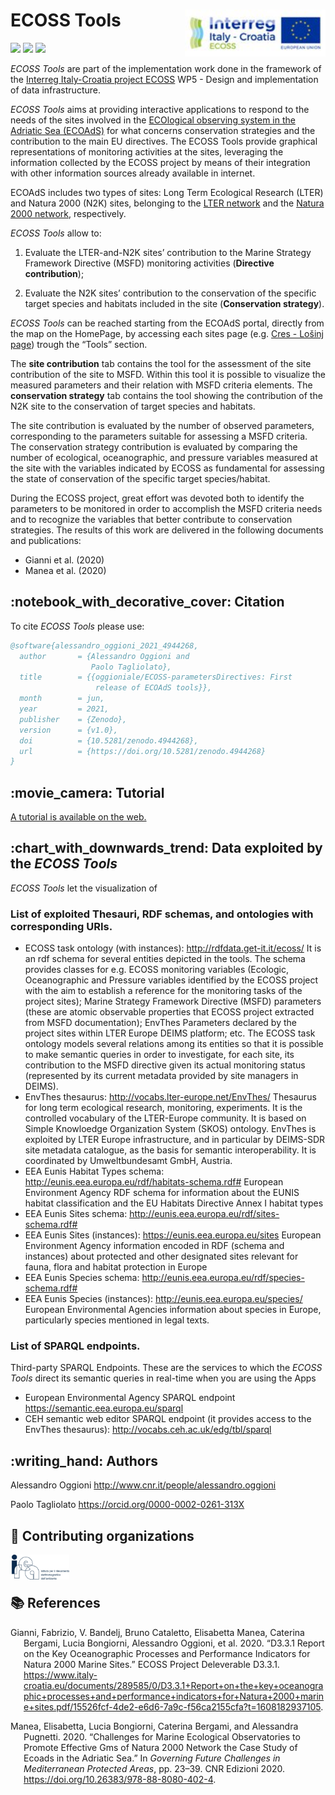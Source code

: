 
<!-- README.md is generated from README.Rmd. Please edit that file -->

# ECOSS Tools <img src='figures/ECOSSlogo_165x165.jpg' align="right" height="75" />

<!-- badges: start -->

<!-- other badges https://github.com/GuangchuangYu/badger -->

[![](https://img.shields.io/github/languages/code-size/oggioniale/ECOSS-parametersDirectives.svg)](https://github.com/oggioniale/ECOSS-parametersDirectives)
[![](https://img.shields.io/github/last-commit/oggioniale/ECOSS-parametersDirectives.svg)](https://github.com/oggioniale/ECOSS-parametersDirectives/commits/master)
[![](https://img.shields.io/badge/doi-10.5281/zenodo.4944268-red.svg)](https://doi.org/10.5281/zenodo.4944268)
<!-- badges: end -->

*ECOSS Tools* are part of the implementation work done in the framework
of the [Interreg Italy-Croatia project
ECOSS](https://www.italy-croatia.eu/) WP5 - Design and implementation of
data infrastructure.

*ECOSS Tools* aims at providing interactive applications to respond to
the needs of the sites involved in the [ECOlogical observing system in
the Adriatic Sea (ECOAdS)](https://ecoads.eu) for what concerns
conservation strategies and the contribution to the main EU directives.
The ECOSS Tools provide graphical representations of monitoring
activities at the sites, leveraging the information collected by the
ECOSS project by means of their integration with other information
sources already available in internet.

ECOAdS includes two types of sites: Long Term Ecological Research (LTER)
and Natura 2000 (N2K) sites, belonging to the [LTER
network](https://www.lter-europe.net/lter-europe) and the [Natura 2000
network](https://ec.europa.eu/environment/nature/natura2000/awards/natura-2000-network/index_en.htm),
respectively.

*ECOSS Tools* allow to:

1.  Evaluate the LTER-and-N2K sites’ contribution to the Marine Strategy
    Framework Directive (MSFD) monitoring activities (**Directive
    contribution**);

2.  Evaluate the N2K sites’ contribution to the conservation of the
    specific target species and habitats included in the site
    (**Conservation strategy**).

*ECOSS Tools* can be reached starting from the ECOAdS portal, directly
from the map on the HomePage, by accessing each sites page (e.g. [Cres -
Lošinj
page](https://ecoads.eu/site/2e6014fe-8f3b-4127-8ab1-405ae1303281/))
trough the “Tools” section.

The **site contribution** tab contains the tool for the assessment of
the site contribution of the site to MSFD. Within this tool it is
possible to visualize the measured parameters and their relation with
MSFD criteria elements. The **conservation strategy** tab contains the
tool showing the contribution of the N2K site to the conservation of
target species and habitats.

The site contribution is evaluated by the number of observed parameters,
corresponding to the parameters suitable for assessing a MSFD criteria.
The conservation strategy contribution is evaluated by comparing the
number of ecological, oceanographic, and pressure variables measured at
the site with the variables indicated by ECOSS as fundamental for
assessing the state of conservation of the specific target
species/habitat.

During the ECOSS project, great effort was devoted both to identify the
parameters to be monitored in order to accomplish the MSFD criteria
needs and to recognize the variables that better contribute to
conservation strategies. The results of this work are delivered in the
following documents and publications:

  - Gianni et al. (2020)
  - Manea et al. (2020)

<!-- about the icons https://github.com/ikatyang/emoji-cheat-sheet -->

## :notebook\_with\_decorative\_cover: Citation

To cite *ECOSS Tools* please use:

``` bibtex
@software{alessandro_oggioni_2021_4944268,
  author       = {Alessandro Oggioni and
                  Paolo Tagliolato},
  title        = {{oggioniale/ECOSS-parametersDirectives: First 
                   release of ECOAdS tools}},
  month        = jun,
  year         = 2021,
  publisher    = {Zenodo},
  version      = {v1.0},
  doi          = {10.5281/zenodo.4944268},
  url          = {https://doi.org/10.5281/zenodo.4944268}
}
```

## :movie\_camera: Tutorial

[A tutorial is available on the
web.](https://ecoads.eu/static/toolsDoc/)

## :chart\_with\_downwards\_trend: Data exploited by the *ECOSS Tools*

*ECOSS Tools* let the visualization of

### List of exploited Thesauri, RDF schemas, and ontologies with corresponding URIs.

  - ECOSS task ontology (with instances):
    <http://rdfdata.get-it.it/ecoss/> It is an rdf schema for several
    entities depicted in the tools. The schema provides classes for
    e.g. ECOSS monitoring variables (Ecologic, Oceanographic and
    Pressure variables identified by the ECOSS project with the aim to
    establish a reference for the monitoring tasks of the project
    sites); Marine Strategy Framework Directive (MSFD) parameters (these
    are atomic observable properties that ECOSS project extracted from
    MSFD documentation); EnvThes Parameters declared by the project
    sites within LTER Europe DEIMS platform; etc. The ECOSS task
    ontology models several relations among its entities so that it is
    possible to make semantic queries in order to investigate, for each
    site, its contribution to the MSFD directive given its actual
    monitoring status (represented by its current metadata provided by
    site managers in DEIMS).
  - EnvThes thesaurus: <http://vocabs.lter-europe.net/EnvThes/>
    Thesaurus for long term ecological research, monitoring,
    experiments. It is the controlled vocabulary of the LTER-Europe
    community. It is based on Simple Knowloedge Organization System
    (SKOS) ontology. EnvThes is exploited by LTER Europe infrastructure,
    and in particular by DEIMS-SDR site metadata catalogue, as the basis
    for semantic interoperability. It is coordinated by Umweltbundesamt
    GmbH, Austria.
  - EEA Eunis Habitat Types schema:
    <http://eunis.eea.europa.eu/rdf/habitats-schema.rdf#> European
    Environment Agency RDF schema for information about the EUNIS
    habitat classification and the EU Habitats Directive Annex I habitat
    types
  - EEA Eunis Sites schema:
    <http://eunis.eea.europa.eu/rdf/sites-schema.rdf#>
  - EEA Eunis Sites (instances): <https://eunis.eea.europa.eu/sites>
    European Environment Agency information encoded in RDF (schema and
    instances) about protected and other designated sites relevant for
    fauna, flora and habitat protection in Europe
  - EEA Eunis Species schema:
    <http://eunis.eea.europa.eu/rdf/species-schema.rdf#>
  - EEA Eunis Species (instances): <http://eunis.eea.europa.eu/species/>
    European Environmental Agencies information about species in Europe,
    particularly species mentioned in legal texts.

### List of SPARQL endpoints.

Third-party SPARQL Endpoints. These are the services to which the *ECOSS
Tools* direct its semantic queries in real-time when you are using the
Apps

  - European Environmental Agency SPARQL endpoint
    <https://semantic.eea.europa.eu/sparql>
  - CEH semantic web editor SPARQL endpoint (it provides access to the
    EnvThes thesaurus): <http://vocabs.ceh.ac.uk/edg/tbl/sparql>

## :writing\_hand: Authors

Alessandro Oggioni <http://www.cnr.it/people/alessandro.oggioni>

Paolo Tagliolato <https://orcid.org/0000-0002-0261-313X>

## :office: Contributing organizations

<a href="http://www.irea.cnr.it/en/"><img src="figures/irea_logo.png" height="40" align="left" /></a><br/>
<br/>

## :books: References

<div id="refs" class="references hanging-indent">

<div id="ref-Gianni2020">

Gianni, Fabrizio, V. Bandelj, Bruno Cataletto, Elisabetta Manea,
Caterina Bergami, Lucia Bongiorni, Alessandro Oggioni, et al. 2020.
“D3.3.1 Report on the Key Oceanographic Processes and Performance
Indicators for Natura 2000 Marine Sites.” ECOSS Project Deleverable
D3.3.1.
<https://www.italy-croatia.eu/documents/289585/0/D3.3.1+Report+on+the+key+oceanographic+processes+and+performance+indicators+for+Natura+2000+marine+sites.pdf/15526fcf-4de2-e6d6-7a9c-f56ca2155cfa?t=1608182937105>.

</div>

<div id="ref-Manea2020">

Manea, Elisabetta, Lucia Bongiorni, Caterina Bergami, and Alessandra
Pugnetti. 2020. “Challenges for Marine Ecological Observatories to
Promote Effective Gms of Natura 2000 Network the Case Study of Ecoads in
the Adriatic Sea.” In *Governing Future Challenges in Mediterranean
Protected Areas*, pp. 23–39. CNR Edizioni 2020.
<https://doi.org/10.26383/978-88-8080-402-4>.

</div>

</div>
